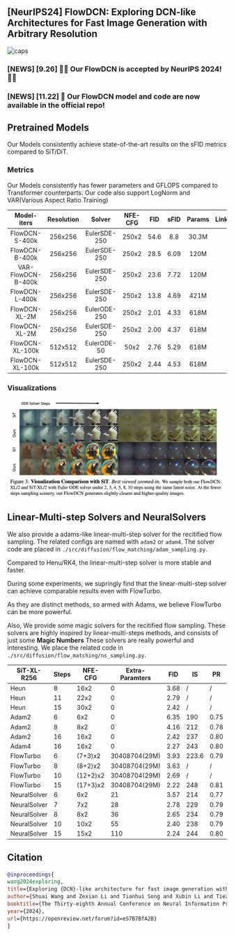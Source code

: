 ## [NeurIPS24] FlowDCN: Exploring DCN-like Architectures for Fast Image Generation with Arbitrary Resolution
![caps](./figs/viscaption5.png)

### [NEWS] [9.26] 💐💐 Our FlowDCN is accepted by NeurIPS 2024! 💐💐
### [NEWS] [11.22] 🍺 Our FlowDCN model and code are now available in the official repo!

## Pretrained Models
Our Models consistently achieve state-of-the-art results on the sFID metrics compared to SiT/DiT.

### Metrics 
Our Models consistently has fewer parameters and GFLOPS compared to Transformer counterparts. 
Our code also support LogNorm and VAR(Various Aspect Ratio Training)

|    Model-iters     | Resolution |    Solver    | NFE-CFG | FID  | sFID | Params |Link|
|:------------------:|:----------:|:------------:|:-------:|:----:|:----:|:------:|:--:|
|   FlowDCN-S-400k   |  256x256   | EulerSDE-250 |  250x2  | 54.6 | 8.8  | 30.3M  |
|   FlowDCN-B-400k   |  256x256   | EulerSDE-250 |  250x2  | 28.5 | 6.09 |  120M  |
| VAR-FlowDCN-B-400k |  256x256   | EulerSDE-250 |  250x2  | 23.6 | 7.72 |  120M  |
|   FlowDCN-L-400k   |  256x256   | EulerSDE-250 |  250x2  | 13.8 | 4.69 |  421M  |
|   FlowDCN-XL-2M    |  256x256   | EulerODE-250 |  250x2  | 2.01 | 4.33 |  618M  |
|   FlowDCN-XL-2M    |  256x256   | EulerSDE-250 |  250x2  | 2.00 | 4.37 |  618M  |
|  FlowDCN-XL-100k   |  512x512   | EulerODE-50  |  50x2   | 2.76 | 5.29 |  618M  |
|  FlowDCN-XL-100k   |  512x512   | EulerSDE-250 |  250x2  | 2.44 | 4.53 |  618M  |

### Visualizations

![caps](./figs/vis_ode.png)

[//]: # (### Various Resolution Extension)

[//]: # ()
[//]: # (![caps]&#40;./figs/var_fid.png&#41;)

## Linear-Multi-step Solvers and NeuralSolvers
We also provide a adams-like linear-multi-step solver for the recitified flow sampling. The related configs are named with `adam2` or `adam4`. The solver code are placed in `./src/diffusion/flow_matching/adam_sampling.py`.

Compared to Henu/RK4, the linear-multi-step solver is more stable and faster.

During some experiments, we supringly find that the linear-multi-step solver can achieve comparable results even with FlowTurbo.

As they are distinct methods, so armed with Adams, we believe FlowTurbo can be more powerful.

Also, We provide some magic solvers for the recitified flow sampling. These solvers are highly inspired by linear-multi-steps methods, and consists of just some **Magic Numbers**
These solvers are really powerful and interesting. We place the related code in `./src/diffusion/flow_matching/ns_sampling.py`.

| SiT-XL-R256 | Steps | NFE-CFG  | Extra-Paramters | FID  | IS    | PR   | Recall |
|--|-------|----------|-----------------|------|-------|------|--------|
| Heun | 8     | 16x2     | 0               | 3.68 | /     | /    | /      |
| Heun | 11    | 22x2     | 0               | 2.79 | /     | /    | /      |
| Heun | 15    | 30x2     | 0               | 2.42 | /     | /    | /      |
| Adam2 | 6     | 6x2      | 0 | 6.35 | 190   | 0.75 | 0.55   |
| Adam2 | 8     | 8x2      | 0 | 4.16 | 212   | 0.78 | 0.56   |
| Adam2 | 16    | 16x2     | 0 | 2.42 | 237   | 0.80 | 0.60   |
| Adam4 | 16    | 16x2     | 0 | 2.27 | 243   | 0.80 | 0.60   |
| FlowTurbo | 6     | (7+3)x2  | 30408704(29M)   | 3.93 | 223.6 | 0.79 | 0.56   |
| FlowTurbo | 8     | (8+2)x2  | 30408704(29M)   | 3.63 | /     | /    | /      |
| FlowTurbo | 10    | (12+2)x2 | 30408704(29M)   | 2.69 | /     | /    | /      |
| FlowTurbo | 15    | (17+3)x2 | 30408704(29M)   | 2.22 | 248   | 0.81 | 0.60   |
| NeuralSolver | 6     | 6x2      | 21              | 3.57 | 214   | 0.77 | 0.58   |
| NeuralSolver | 7     | 7x2      | 28              | 2.78 | 229   | 0.79 | 0.60   |
| NeuralSolver | 8     | 8x2      | 36              | 2.65 | 234   | 0.79 | 0.60   |
| NeuralSolver | 10    | 10x2     | 55              | 2.40 | 238   | 0.79 | 0.60   |
| NeuralSolver | 15    | 15x2     | 110              | 2.24 | 244   | 0.80 | 0.60   |

## Citation
```bibtex
@inproceedings{
wang2024exploring,
title={Exploring {DCN}-like architecture for fast image generation with arbitrary resolution},
author={Shuai Wang and Zexian Li and Tianhui Song and Xubin Li and Tiezheng Ge and Bo Zheng and Limin Wang},
booktitle={The Thirty-eighth Annual Conference on Neural Information Processing Systems},
year={2024},
url={https://openreview.net/forum?id=e57B7BfA2B}
}
```


